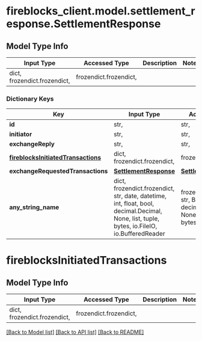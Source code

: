 # fireblocks_client.model.settlement_response.SettlementResponse

## Model Type Info
Input Type | Accessed Type | Description | Notes
------------ | ------------- | ------------- | -------------
dict, frozendict.frozendict,  | frozendict.frozendict,  |  | 

### Dictionary Keys
Key | Input Type | Accessed Type | Description | Notes
------------ | ------------- | ------------- | ------------- | -------------
**id** | str,  | str,  |  | [optional] 
**initiator** | str,  | str,  |  | [optional] 
**exchangeReply** | str,  | str,  |  | [optional] 
**[fireblocksInitiatedTransactions](#fireblocksInitiatedTransactions)** | dict, frozendict.frozendict,  | frozendict.frozendict,  |  | [optional] 
**exchangeRequestedTransactions** | [**SettlementResponse**](SettlementResponse.md) | [**SettlementResponse**](SettlementResponse.md) |  | [optional] 
**any_string_name** | dict, frozendict.frozendict, str, date, datetime, int, float, bool, decimal.Decimal, None, list, tuple, bytes, io.FileIO, io.BufferedReader | frozendict.frozendict, str, BoolClass, decimal.Decimal, NoneClass, tuple, bytes, FileIO | any string name can be used but the value must be the correct type | [optional]

# fireblocksInitiatedTransactions

## Model Type Info
Input Type | Accessed Type | Description | Notes
------------ | ------------- | ------------- | -------------
dict, frozendict.frozendict,  | frozendict.frozendict,  |  | 

[[Back to Model list]](../../README.md#documentation-for-models) [[Back to API list]](../../README.md#documentation-for-api-endpoints) [[Back to README]](../../README.md)

